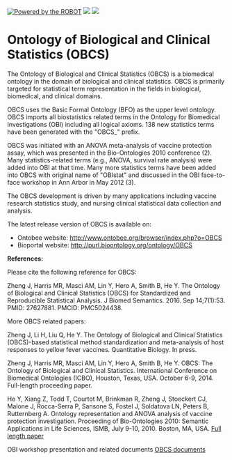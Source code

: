 [![Powered by the ROBOT](https://img.shields.io/static/v1?label=Powered%20by&message=ROBOT&color=green&style=flat)](http://robot.obolibrary.org/)
<a href="http://dashboard.obofoundry.org/dashboard/eupath/dashboard.html"><img src="https://img.shields.io/endpoint?url=https%3A%2F%2Fraw.githubusercontent.com%2FOBOFoundry%2Fobo-dash.github.io%2Fgh-pages%2Fdashboard%2Fcl%2Fdashboard-qc-badge.json" /></a>
<a href="http://dashboard.obofoundry.org/dashboard/eupath/dashboard.html"><img src="https://img.shields.io/endpoint?url=https%3A%2F%2Fraw.githubusercontent.com%2FOBOFoundry%2Fobo-dash.github.io%2Fgh-pages%2Fdashboard%2Fcl%2Fdashboard-score-badge.json" /></a>

# Ontology of Biological and Clinical Statistics (OBCS)

The Ontology of Biological and Clinical Statistics (OBCS) is a biomedical ontology in the domain of biological and clinical statistics. OBCS is primarily targeted for statistical term representation in the fields in biological, biomedical, and clinical domains.

OBCS uses the Basic Formal Ontology (BFO) as the upper level ontology. OBCS imports all biostatistics related terms in the Ontology for Biomedical Investigations (OBI) including all logical axioms. 138 new statistics terms have been generated with the "OBCS_" prefix.

OBCS was initiated with an ANOVA meta-analysis of vaccine protection assay, which was presented in the Bio-Ontologies 2010 conference (2). Many statistics-related terms (e.g., ANOVA, survival rate analysis) were added into OBI at that time. Many more statistics terms have been added into OBCS with original name of "OBIstat" and discussed in the OBI face-to-face workshop in Ann Arbor in May 2012 (3).   

The OBCS development is driven by many applications including vaccine research statistics study, and nursing clinical statistical data collection and analysis.  

The latest release version of OBCS is available on:
* Ontobee website: http://www.ontobee.org/browser/index.php?o=OBCS
* Bioportal website: http://purl.bioontology.org/ontology/OBCS


**References:**

Please cite the following reference for OBCS:

Zheng J, Harris MR, Masci AM, Lin Y, Hero A, Smith B, He Y. The Ontology of Biological and Clinical Statistics (OBCS) for Standardized and Reproducible Statistical Analysis. J Biomed Semantics. 2016. Sep 14;7(1):53. PMID: 27627881. PMCID: PMC5024438.  

More OBCS related papers:

Zheng J, Li H, Liu Q, He Y. The Ontology of Biological and Clinical Statistics (OBCS)-based statistical method standardization and meta-analysis of host responses to yellow fever vaccines. Quantitative Biology. In press.

Zheng J, Harris MR, Masci AM, Lin Y, Hero A, Smith B, He Y. OBCS: The Ontology of Biological and Clinical Statistics. International Conference on Biomedical Ontologies (ICBO), Houston, Texas, USA. October 6-9, 2014. Full-length proceeding paper.

He Y, Xiang Z, Todd T, Courtot M, Brinkman R, Zheng J, Stoeckert CJ, Malone J, Rocca-Serra P, Sansone S, Fostel J, Soldatova LN, Peters B, Rutternberg A. Ontology representation and ANOVA analysis of vaccine protection investigation. Proceeding of Bio-Ontologies 2010: Semantic Applications in Life Sciences, ISMB, July 9-10, 2010. Boston, MA, USA. [Full length paper](http://www.hegroup.org/docs/ANOVA_Vaccine_usecase_camera.pdf)

OBI workshop presentation and related documents [OBCS documents](https://svn.code.sf.net/p/obi/code/trunk/docs/presentations/OBI%20workshop%20May%202012%20Ann%20Arbor/OBI%20Statistics)



